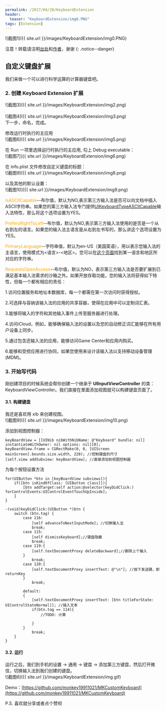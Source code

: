 ```yaml
---
permalink: /2017/04/20/KeyboardExtension
header:
  teaser: "KeyboardExtension/img0.PNG"
tags: [Extension]
---
```

![截图1]({{ site.url }}/images/KeyboardExtension/img0.PNG)

注意！转载请注明[出处](http://mkapple.cn/2017/04/20/KeyboardExtension)和[作者](http://mkapple.cn)，谢谢
{: .notice--danger}

## 自定义键盘扩展
我们来做一个可以进行科学运算的计算器键盘吧。

### 2. 创建 Keyboard Extension 扩展
![截图3]({{ site.url }}/images/KeyboardExtension/img2.png)
<br>
<br>
![截图4]({{ site.url }}/images/KeyboardExtension/img3.png)
<br>
下一步，命名，完成。
<br>


修改运行时执行的主应用
<br>
![截图6]({{ site.url }}/images/KeyboardExtension/img5.png)
<br>

在 Run 一项里选择运行时执行的主应用, 勾上 Debug executable：<br>
![截图7]({{ site.url }}/images/KeyboardExtension/img6.png)
<br>

在 info.plist 文件修改自定义键盘的标题：
<br>
![截图9]({{ site.url }}/images/KeyboardExtension/img8.png)
<br>

以及其他的默认设置：
<br>
![截图10]({{ site.url }}/images/KeyboardExtension/img9.png)
<br>

<font color="orange">IsASCIICapable</font>--布尔值，默认为NO,表示第三方输入法是否可以向文档中插入ASCII字符串。如果您的第三方输入法专门提供[UIKeyboardTypeASCIICapable](https://developer.apple.com/documentation/uikit/uitextinputtraits#//apple_ref/c/econst/UIKeyboardTypeASCIICapable)输入法特性，那么将这个选项设置为YES。

<font color="orange">PrefersRightToLeft</font>--布尔值，默认为NO,表示第三方输入法使用的是否是一个从右到左的语言。如果您的输入法主语言是从右到左书写的，那么讲这个选项设置为YES。

<font color="orange">PrimaryLanguage</font>--字符串值，默认为en-US（美国英语），用以表示您输入法的主语言，使用模式为<语言>-<地区>。您可以在[这个页面](https://opensource.apple.com/source/CF/CF-476.14/CFLocaleIdentifier.c)找到某一语言和地区所对应的字符串。

<font color="orange">RequestsOpenAccess</font>--布尔值，默认为NO，表示第三方输入法是否要扩展到已满足基本输入法需求的沙箱之外。如果开放存取功能，您的输入法将获得如下特性，但每一个都有相应的责任：

1.访问位置服务和地址本数据库，每一个都需在第一次访问时获得授权。

2.可选择与容纳该输入法的应用的共享容器，使得在应用中可以定制词汇表。

3.能够将输入的字符和其他输入事件上传至服务器进行处理。

4.访问iCloud，例如，能够确保输入法的设置以及您的自动修正词汇能够在所有用户设备上同步。

5.通过包含还输入法的应用，能够访问Game Center和应用内购买。

6.能够和受控应用进行协同，如果您使用来设计该输入法以支持移动设备管理(MDM)。


### 3. 开始写代码
刚创建项目的时候系统会帮你创建一个继承于 **UIInputViewController** 的类：KeyboardViewController。我们直接在里面添加视图就可以构建键盘页面了。

#### 3.1. 构建键盘
我还是喜欢用 xib 来创建视图。
<br>
![截图9]({{ site.url }}/images/KeyboardExtension/img10.png)
<br>

添加到视图控制器：
~~~objc
keyBoardView = [[UINib nibWithNibName: @"Keyboard" bundle: nil]  instantiateWithOwner: nil options: nil][0];
keyBoardView.frame = CGRectMake(0, 0, [UIScreen mainScreen].bounds.size.width, 220); //控制键盘的尺寸
[self.view addSubview: keyBoardView]; //直接添加到视图控制器
~~~

为每个按钮设置方法
~~~objc
for(UIButton *btn in [keyBoardView subviews]){
    if([btn isKindOfClass: [UIButton class]]){
        [btn addTarget:self action:@selector(keyDidClick:) forControlEvents:UIControlEventTouchUpInside];
    }
}

-(void)keyDidClick:(UIButton *)btn {
    switch (btn.tag) {
        case 116:
            [self advanceToNextInputMode]; //切换输入法
            break;
        case 115:
            [self dismissKeyboard];//键盘隐藏
            break;
        case 119:{
            [self.textDocumentProxy deleteBackward];//删除上个输入
        }
            break;
        case 120:{
            [self.textDocumentProxy insertText: @"\n"]; //按下发送键，即 returnKey
        }
            break;
            
        default:
        {
            [self.textDocumentProxy insertText: [btn titleForState: UIControlStateNormal]]; //插入文本
            if(btn.tag == 114){
                //TODO: 计算
                
            }
        }
            break;
    }
}
~~~

#### 3.2. 运行
运行之后，我们到手机的设置 -> 通用 -> 键盘 -> 添加第三方键盘，然后打开微信，切换输入法到我们创建的键盘。
<br>
![截图6]({{ site.url }}/images/KeyboardExtension/img.gif)


Demo：[https://github.com/monkey19911021/MKCustomKeyboard](https://github.com/monkey19911021/MKCustomKeyboard)
<br>


P.S. 喜欢就分享或者点个赞呗

<!-- 网易云跟帖 -->
<div id="cloud-tie-wrapper" class="cloud-tie-wrapper"></div>
<script>
  var cloudTieConfig = {
    url: document.location.href, 
    sourceId: "",
    productKey: "ed9b8d43dc944e809d5c088decaffc0a",
    target: "cloud-tie-wrapper"
  };
</script>
<script src="https://img1.cache.netease.com/f2e/tie/yun/sdk/loader.js"></script>
